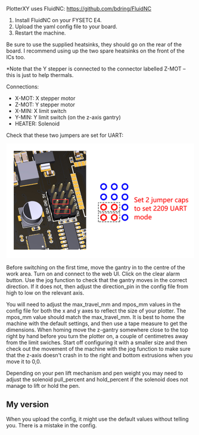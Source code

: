 PlotterXY uses FluidNC: https://github.com/bdring/FluidNC

1. Install FluidNC on your FYSETC E4.
2. Upload the yaml config file to your board.
3. Restart the machine.

Be sure to use the supplied heatsinks, they should go on the rear of the board. I recommend using up the two spare heatsinks on the front of the ICs too.

*Note that the Y stepper is connected to the connector labelled Z-MOT – this is just to help thermals.

Connections:
* X-MOT: X stepper motor
* Z-MOT: Y stepper motor
* X-MIN: X limit switch
* Y-MIN: Y limit switch (on the z-axis gantry)
* HEATER: Solenoid

Check that these two jumpers are set for UART:

![Jumpers](https://github.com/FYSETC/FYSETC-E4/raw/main/images/E4%E9%A9%B1%E5%8A%A8%E8%B7%B3%E7%BA%BF.png)

Before switching on the first time, move the gantry in to the centre of the work area. Turn on and connect to the web UI. Click on the clear alarm button. Use the jog function to check that the gantry moves in the correct direction. If it does not, then adjust the direction_pin in the config file from high to low on the relevant axis.

You will need to adjust the max_travel_mm and mpos_mm values in the config file for both the x and y axes to reflect the size of your plotter. The mpos_mm value should match the max_travel_mm. It is best to home the machine with the default settings, and then use a tape measure to get the dimensions. When homing move the z-gantry somewhere close to the top right by hand before you turn the plotter on, a couple of centimetres away from the limit swiches. Start off configuring it with a smaller size and then check out the movement of the machine with the jog function to make sure that the z-axis doesn't crash in to the right and bottom extrusions when you move it to 0,0.

Depending on your pen lift mechanism and pen weight you may need to adjust the solenoid pull_percent and hold_percent if the solenoid does not manage to lift or hold the pen.



## My version
When you upload the config, it might use the default values without telling you.
There is a mistake in the config.